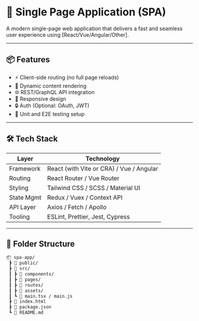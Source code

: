 # 🚀 Single Page Application (SPA)

A modern single-page web application that delivers a fast and seamless user experience using [React/Vue/Angular/Other].

---

## 📦 Features

- ⚡️ Client-side routing (no full page reloads)
- 🔄 Dynamic content rendering
- 🌐 REST/GraphQL API integration
- 📱 Responsive design
- 🔒 Auth (Optional: OAuth, JWT)
- 🧪 Unit and E2E testing setup

---

## 🛠️ Tech Stack

| Layer        | Technology                |
|--------------|----------------------------|
| Framework    | React (with Vite or CRA) / Vue / Angular |
| Routing      | React Router / Vue Router  |
| Styling      | Tailwind CSS / SCSS / Material UI |
| State Mgmt   | Redux / Vuex / Context API |
| API Layer    | Axios / Fetch / Apollo     |
| Tooling      | ESLint, Prettier, Jest, Cypress |

---

## 📁 Folder Structure

```bash
📦 spa-app/
 ┣ 📂 public/
 ┣ 📂 src/
 ┃ ┣ 📂 components/
 ┃ ┣ 📂 pages/
 ┃ ┣ 📂 routes/
 ┃ ┣ 📂 assets/
 ┃ ┗ 📜 main.tsx / main.js
 ┣ 📜 index.html
 ┣ 📜 package.json
 ┗ 📜 README.md


